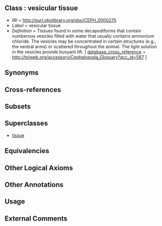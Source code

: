 
## Class : vesicular tissue

 * *IRI* = http://purl.obolibrary.org/obo/CEPH_0000275
 * *Label* = vesicular tissue
 * *Definition* = Tissues found in some decapodiforms that contain numberous vesicles filled with water that usually contains ammonium chloride. The vesicles may be concentrated in certain structures (e.g., the ventral arms) or scattered throughout the animal. The light solution in the vesicles provide buoyant lift. [ [database_cross_reference](../../ef/oboInOwl#hasDbXref.md) = http://tolweb.org/accessory/Cephalopoda_Glossary?acc_id=587 ]

## Synonyms


## Cross-references


## Subsets


## Superclasses

 * [tissue](../../UBERON/79/UBERON_0000479.md)

## Equivalencies


## Other Logical Axioms


## Other Annotations


## Usage


## External Comments

